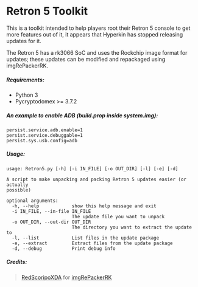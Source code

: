 # Retron 5 Toolkit

This is a toolkit intended to help players root their Retron 5 console to get more features out of it, it appears that Hyperkin has stopped releasing updates for it.

The Retron 5 has a rk3066 SoC and uses the Rockchip image format for updates; these updates can be modified and repackaged using imgRePackerRK.

##### Requirements:
* Python 3
* Pycryptodomex >= 3.7.2

##### An example to enable ADB (build.prop inside system.img):
```
persist.service.adb.enable=1                                                    
persist.service.debuggable=1
persist.sys.usb.config=adb
```
##### Usage:
```
usage: Retron5.py [-h] [-i IN_FILE] [-o OUT_DIR] [-l] [-e] [-d]

A script to make unpacking and packing Retron 5 updates easier (or actually
possible)

optional arguments:
  -h, --help            show this help message and exit
  -i IN_FILE, --in-file IN_FILE
                        The update file you want to unpack
  -o OUT_DIR, --out-dir OUT_DIR
                        The directory you want to extract the update to
  -l, --list            List files in the update package
  -e, --extract         Extract files from the update package
  -d, --debug           Print debug info
```

##### Credits:
> [RedScoripoXDA](https://forum.xda-developers.com/member.php?u=4582467) for [imgRePackerRK](https://forum.xda-developers.com/showthread.php?t=2257331)